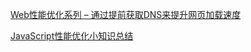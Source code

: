 
[Web性能优化系列 – 通过提前获取DNS来提升网页加载速度](http://mp.weixin.qq.com/s?__biz=MzAxODE2MjM1MA==&mid=206142520&idx=1&sn=fa5464f54183647d33a9d0f1952075e7&scene=38#wechat_redirect)


[JavaScript性能优化小知识总结](http://mp.weixin.qq.com/s?__biz=MzAxODE2MjM1MA==&mid=206520918&idx=1&sn=c57d41f71de16f7acbf0dfde9c591fbe&scene=38#wechat_redirect)
